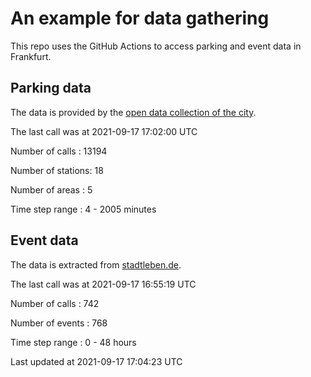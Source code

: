 # An example for data gathering

This repo uses the GitHub Actions to access parking and event data in Frankfurt.

## Parking data
The data is provided by the [open data collection of the city](https://www.offenedaten.frankfurt.de/).

The last call was at 2021-09-17 17:02:00 UTC

Number of calls   : 13194

Number of stations:    18

Number of areas   :     5

Time step range   :     4 -  2005 minutes


## Event data
The data is extracted from [stadtleben.de](https://stadtleben.de/frankfurt/).

The last call was at 2021-09-17 16:55:19 UTC

Number of calls   : 742

Number of events  : 768

Time step range   :   0 -  48 hours


Last updated at 2021-09-17 17:04:23 UTC
